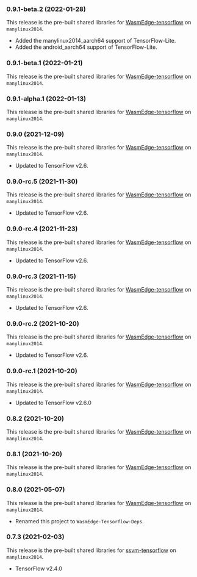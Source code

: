### 0.9.1-beta.2 (2022-01-28)

This release is the pre-built shared libraries for [WasmEdge-tensorflow](https://github.com/second-state/WasmEdge-tensorflow) on `manylinux2014`.

* Added the manylinux2014_aarch64 support of TensorFlow-Lite.
* Added the android_aarch64 support of TensorFlow-Lite.

### 0.9.1-beta.1 (2022-01-21)

This release is the pre-built shared libraries for [WasmEdge-tensorflow](https://github.com/second-state/WasmEdge-tensorflow) on `manylinux2014`.

### 0.9.1-alpha.1 (2022-01-13)

This release is the pre-built shared libraries for [WasmEdge-tensorflow](https://github.com/second-state/WasmEdge-tensorflow) on `manylinux2014`.

### 0.9.0 (2021-12-09)

This release is the pre-built shared libraries for [WasmEdge-tensorflow](https://github.com/second-state/WasmEdge-tensorflow) on `manylinux2014`.

* Updated to TensorFlow v2.6.

### 0.9.0-rc.5 (2021-11-30)

This release is the pre-built shared libraries for [WasmEdge-tensorflow](https://github.com/second-state/WasmEdge-tensorflow) on `manylinux2014`.

* Updated to TensorFlow v2.6.

### 0.9.0-rc.4 (2021-11-23)

This release is the pre-built shared libraries for [WasmEdge-tensorflow](https://github.com/second-state/WasmEdge-tensorflow) on `manylinux2014`.

* Updated to TensorFlow v2.6.

### 0.9.0-rc.3 (2021-11-15)

This release is the pre-built shared libraries for [WasmEdge-tensorflow](https://github.com/second-state/WasmEdge-tensorflow) on `manylinux2014`.

* Updated to TensorFlow v2.6.

### 0.9.0-rc.2 (2021-10-20)

This release is the pre-built shared libraries for [WasmEdge-tensorflow](https://github.com/second-state/WasmEdge-tensorflow) on `manylinux2014`.

* Updated to TensorFlow v2.6.

### 0.9.0-rc.1 (2021-10-20)

This release is the pre-built shared libraries for [WasmEdge-tensorflow](https://github.com/second-state/WasmEdge-tensorflow) on `manylinux2014`.

* Updated to TensorFlow v2.6.0

### 0.8.2 (2021-10-20)

This release is the pre-built shared libraries for [WasmEdge-tensorflow](https://github.com/second-state/WasmEdge-tensorflow) on `manylinux2014`.

### 0.8.1 (2021-10-20)

This release is the pre-built shared libraries for [WasmEdge-tensorflow](https://github.com/second-state/WasmEdge-tensorflow) on `manylinux2014`.

### 0.8.0 (2021-05-07)

This release is the pre-built shared libraries for [WasmEdge-tensorflow](https://github.com/second-state/WasmEdge-tensorflow) on `manylinux2014`.

* Renamed this project to `WasmEdge-Tensorflow-Deps`.

### 0.7.3 (2021-02-03)

This release is the pre-built shared libraries for [ssvm-tensorflow](https://github.com/second-state/ssvm-tensorflow) on `manylinux2014`.

* TensorFlow v2.4.0
